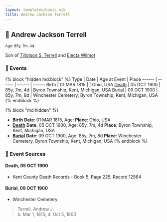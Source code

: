 ```yaml
---
layout: templates/basic.njk
title: Andrew Jackson Terrell
---
```

## 🔵 Andrew Jackson Terrell
<small>Age: 85y, 7m, 4d</small>

Son of [Tillotson S. Terrell](/people/2/25548435) and [Electa Wilmot](/people/7/77370498)

### 📆 Events

{% block "hidden md:block" %}
Type | Date | Age at Event | Place
------ | ------ | ------ | ------
Birth | 01 MAR 1815 |  | Ohio, USA
[Death](#event-event-3) | 05 OCT 1900 | 85y, 7m, 4d | Byron Township, Kent, Michigan, USA
[Burial](#event-event-4) | 09 OCT 1900 | 85y, 7m, 8d | Winchester Cemetery, Byron Township, Kent, Michigan, USA
{% endblock %}

{% block "md:hidden" %}
- **Birth**
**Date**: 01 MAR 1815, Age:
**Place**: Ohio, USA
- **[Death](#event-event-3)**
**Date**: 05 OCT 1900, Age: 85y, 7m, 4d
**Place**: Byron Township, Kent, Michigan, USA
- **[Burial](#event-event-4)**
**Date**: 09 OCT 1900, Age: 85y, 7m, 8d
**Place**: Winchester Cemetery, Byron Township, Kent, Michigan, USA
{% endblock %}

### 📰 Event Sources

#### <a id="event-event-3"></a> Death, 05 OCT 1900
* Kent County Death Records  - Book 5, Page 225, Record 12564

#### <a id="event-event-4"></a> Burial, 09 OCT 1900
* Winchester Cemetery
>   
  > Terrell, Andrew J.  
  > b. Mar 1, 1815; d. Oct 5, 1900
